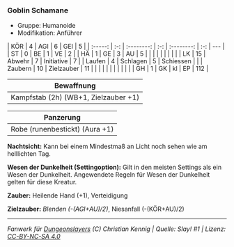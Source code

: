 ### Goblin Schamane

- Gruppe: Humanoide
- Modifikation: Anführer

|   KÖR   |  4  |    AGI     |  6  |    GEI     |  5  |
| :-----: | :-: | :--------: | :-: | :--------: | :-: | --- |
|   ST    |  0  |     BE     |  1  |     VE     |  2  |
|   HÄ    |  1  |     GE     |  3  |     AU     |  5  |
|         |     |            |     |            |     |     |
|   LK    | 15  |   Abwehr   |  7  | Initiative |  7  |
| Laufen  |  4  |  Schlagen  |  5  | Schiessen  |     |
| Zaubern | 10  | Zielzauber | 11  |            |     |
|         |     |            |     |            |     |     |
|   GH    |  1  |     GK     | kl  |     EP     | 112 |

|              Bewaffnung              |
| :----------------------------------: |
| Kampfstab (2h) (WB+1, Zielzauber +1) |

|           Panzerung            |
| :----------------------------: |
| Robe (runenbestickt) (Aura +1) |

**Nachtsicht:** Kann bei einem Mindestmaß an Licht noch sehen wie am helllichten Tag.

**Wesen der Dunkelheit (Settingoption):** Gilt in den meisten Settings als ein Wesen der Dunkelheit. Angewendete Regeln für Wesen der Dunkelheit gelten für diese Kreatur.

**Zauber:** Heilende Hand (+1), Verteidigung

**Zielzauber:** _Blenden (-(AGI+AU)/2)_, Niesanfall (-(KÖR+AU)/2)

---

_Fanwerk für [Dungeonslayers](https://www.dungeonslayers.net/) (C) Christian Kennig | Quelle: Slay! #1 | Lizenz: [CC-BY-NC-SA 4.0](https://creativecommons.org/licenses/by-nc-sa/4.0/deed.de)_
